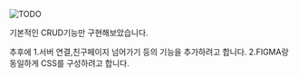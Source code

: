 ![TODO](https://user-images.githubusercontent.com/108852263/207243900-deb833a1-90ea-4c8d-a272-2a2dcbc97792.gif)

기본적인 CRUD기능만 구현해보았습니다.

추후에 
1.서버 연결,친구페이지 넘어가기 등의 기능을 추가하려고 합니다.
2.FIGMA랑 동일하게 CSS를 구성하려고 합니다.
